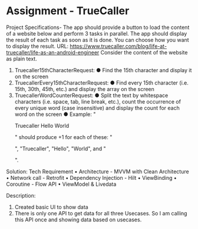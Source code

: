 # Assignment - TrueCaller

Project Specifications-
The app should provide a button to load the content of a website below and perform 3 tasks in
parallel. The app should display the result of each task as soon as it is done. You can choose how
you want to display the result.
URL: https://www.truecaller.com/blog/life-at-truecaller/life-as-an-android-engineer
Consider the content of the website as plain text.

1. Truecaller15thCharacterRequest:
   ● Find the 15th character and display it on the screen
2. TruecallerEvery15thCharacterRequest:
   ● Find every 15th character (i.e. 15th, 30th, 45th, etc.) and display the array on the screen
3. TruecallerWordCounterRequest:
   ● Split the text by whitespace characters (i.e. space, tab, line break, etc.), count the
   occurrence of every unique word (case insensitive) and display the count for each word
   on the screen
   ● Example: "<p> Truecaller Hello World </p>" should produce +1 for each of these:
   "<p>", "Truecaller", "Hello", "World", and "</p>".



Solution:
Tech Requirement
• Architecture - MVVM with Clean Architecture
• Network call - Retrofit
• Dependency Injection - Hilt
• ViewBinding
• Coroutine - Flow API
• ViewModel & Livedata


Description:
1. Created basic UI to show data
2. There is only one API to get data for all three Usecases. So I am calling this API once and
   showing data based on usecases.






